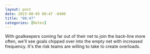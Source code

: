 ```yaml
---
layout: post
date: 2023-08-05 08:47 -0400
title: "08:47"
categories: [Notes]
---
```


With goalkeepers coming far out of their net to join the back-line more often, we'll see goals chipped over into the empty net with increased frequency. It's the risk teams are willing to take to create overloads.